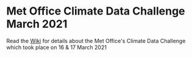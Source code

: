 # Met Office Climate Data Challenge March 2021

Read the [Wiki](https://github.com/COP26-Hackathon/Met-Office-Climate-Data-Challenge-March_2021/wiki) for details about the Met Office's Climate Data Challenge which took place on 16 & 17 March 2021
